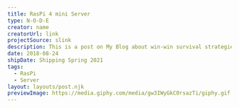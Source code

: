 ```yaml
---
title: RasPi 4 mini Server
type: N-O-D-E
creator: name
creatorUrl: link
projectSource: slink
description: This is a post on My Blog about win-win survival strategies.
date: 2018-08-24
shipDate: Shipping Spring 2021
tags:
  - RasPi
  - Server
layout: layouts/post.njk
previewImage: https://media.giphy.com/media/gw3IWyGkC0rsazTi/giphy.gif
---
```

